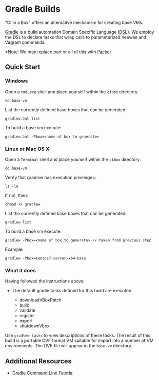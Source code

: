 # Gradle Builds

"CI in a Box" offers an alternative mechanism for creating base VMs.

[Gradle](http://www.gradle.org/docs/current/userguide/overview.html) is a build automation Domain Specific Language ([DSL](http://www.gradle.org/docs/current/dsl/)). 
We employ the DSL to declare tasks that wrap calls to parameterized Veewee and Vagrant commands.

*Note: We may replace part or all of this with [Packer](http://packer.io)


## Quick Start

### Windows

Open a `cmd.exe` shell and place yourself within the `cibox` directory:
	
	cd base-vm
	
List the currently defined base boxes that can be generated:

	gradlew.bat list
	
To build a base vm execute:

    gradlew.bat -Pbox=<name of box to generate>

### Linux or Mac OS X

Open a `Terminal` shell and place yourself within the `cibox` directory:

	cd base-vm

Verify that gradlew has execution priveleges:

    ls -la

If not, then:

    chmod +x gradlew

List the currently defined base boxes that can be generated:

	gradlew list
	
To build a base vm execute:

    gradlew -Pbox=<name of box to generate> // taken from previous step
	
Example:

	gradlew -Pbox=centos7-server-x64-base
	
### What it does

Having followed the instructions above:

* The default gradle tasks defined for this build are executed: 

	* downloadVBoxPatch
	* build
	* validate
	* register
	* export
	* shutdownVbox
	
Use `gradlew tasks` to view descriptions of these tasks.  The result of this build is a portable OVF format VM suitable for import into a number of VM environments. The OVF file will appear in the `base-vm` directory.


## Additional Resources

* [Gradle Command Line Tutorial](http://www.gradle.org/docs/current/userguide/tutorial_gradle_command_line.html)
